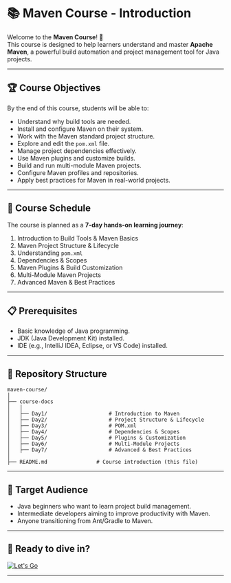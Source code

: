 # 📚 Maven Course - Introduction

Welcome to the **Maven Course**! 🎉  
This course is designed to help learners understand and master **Apache Maven**, a powerful build automation and project management tool for Java projects.

---

## 🏆 Course Objectives

By the end of this course, students will be able to:

* Understand why build tools are needed.
* Install and configure Maven on their system.
* Work with the Maven standard project structure.
* Explore and edit the `pom.xml` file.
* Manage project dependencies effectively.
* Use Maven plugins and customize builds.
* Build and run multi-module Maven projects.
* Configure Maven profiles and repositories.
* Apply best practices for Maven in real-world projects.

---

## 📅 Course Schedule

The course is planned as a **7-day hands-on learning journey**:

1. Introduction to Build Tools & Maven Basics
2. Maven Project Structure & Lifecycle
3. Understanding `pom.xml`
4. Dependencies & Scopes
5. Maven Plugins & Build Customization
6. Multi-Module Maven Projects
7. Advanced Maven & Best Practices

---

## 📋 Prerequisites

* Basic knowledge of Java programming.
* JDK (Java Development Kit) installed.
* IDE (e.g., IntelliJ IDEA, Eclipse, or VS Code) installed.

---

## 📂 Repository Structure

```
maven-course/
│
├── course-docs  
│   │
│   ├── Day1/                    # Introduction to Maven
│   ├── Day2/                    # Project Structure & Lifecycle
│   ├── Day3/                    # POM.xml
│   ├── Day4/                    # Dependencies & Scopes
│   ├── Day5/                    # Plugins & Customization
│   ├── Day6/                    # Multi-Module Projects
│   ├── Day7/                    # Advanced & Best Practices
│
├── README.md                # Course introduction (this file)
```

---

## 🎯 Target Audience

* Java beginners who want to learn project build management.
* Intermediate developers aiming to improve productivity with Maven.
* Anyone transitioning from Ant/Gradle to Maven.

---

## 🚀 Ready to dive in?
[![Let's Go](https://img.shields.io/badge/Let's_Go-🔄-bcd4e6?style=for-the-badge&labelColor=bcd4e6)](course-docs/01-INTRO_TO_MAVEN.md)

---